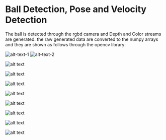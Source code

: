 # Ball Detection, Pose and Velocity Detection

The ball is detected through the rgbd camera and Depth and Color streams are generated. 
the raw generated data are converted to the numpy arrays and they are shown as follows through the opencv library:

![alt-text-1](Camera/Color_Image.png "Raw Color RGB Image") ![alt-text-2](Camera/Depth_Image.png "Raw Depth Image")

![alt text](Camera/Blurred_Image.png "Blurred Image")

![alt text](Camera/hsv_Image.png "HSV Image")

![alt text](Camera/mask_yellow_Image.png "Mask Yellow Image")

![alt text](Camera/Disparity_Image.png "Disparity Image")

![alt text](Camera/Spatial_Filtered_Image.png "Spatial Filtered Image")

![alt text](Camera/Temporal_Filtered_Image.png "Temporal Filtered Image")

![alt text](Camera/Depth_Filtered_Image.png "Depth Filtered Image")

![alt text](Camera/Hole_Filled_Image.png "Hole Filled Image")
